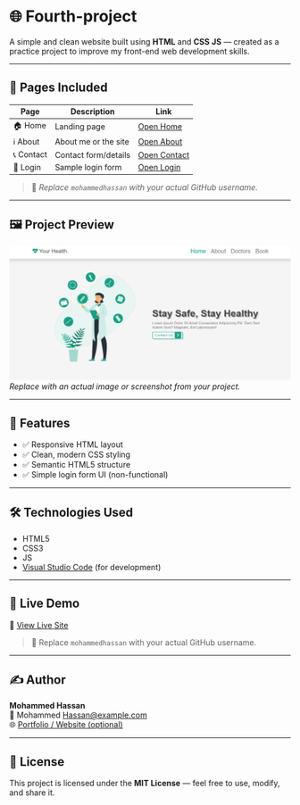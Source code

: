# 🌐 Fourth-project

A simple and clean website built using **HTML** and **CSS**  **JS** — created as a practice project to improve my front-end web development skills.

---

## 📄 Pages Included

| Page         | Description             | Link                                                                 |
|--------------|-------------------------|----------------------------------------------------------------------|
| 🏠 Home       | Landing page             | [Open Home](https://mohammedhassan-mh.github.io/Fourth-project/)   |
| ℹ️ About      | About me or the site     | [Open About](https://mohammedhassan-mh.github.io/Fourth-project/)  |
| 📞 Contact    | Contact form/details     | [Open Contact](https://mohammedhassan-mh.github.io/Fourth-project/) |
| 🔐 Login      | Sample login form        | [Open Login](https://mohammedhassan-mh.github.io/Fourth-project/)  |

> 📝 *Replace `mohammedhassan` with your actual GitHub username.*

---

## 🖼️ Project Preview

![Preview](image/A.JPG)  
*Replace with an actual image or screenshot from your project.*

---

## 🚀 Features

- ✅ Responsive HTML layout  
- ✅ Clean, modern CSS styling  
- ✅ Semantic HTML5 structure  
- ✅ Simple login form UI (non-functional)  

---

## 🛠️ Technologies Used

- HTML5  
- CSS3
- JS
- [Visual Studio Code](https://code.visualstudio.com/) (for development)

---

## 📡 Live Demo

🔗 [View Live Site](https://mohammedhassan-mh.github.io/First-project)

> 📌 Replace `mohammedhassan` with your actual GitHub username.

---

## ✍️ Author

**Mohammed Hassan**  
📧 Mohammed Hassan@example.com  
🌐 [Portfolio / Website (optional)](https://mohammedhassan-mh.com)

---

## 📄 License

This project is licensed under the **MIT License** — feel free to use, modify, and share it.
